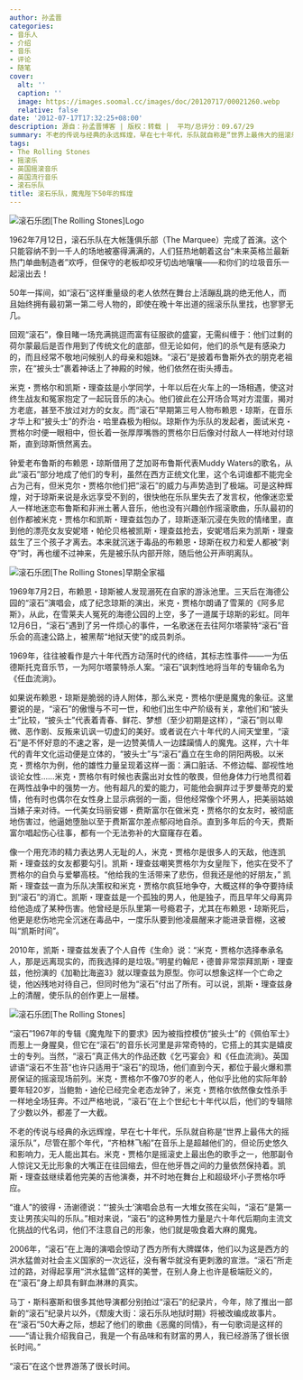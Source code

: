 ```yaml
---
author: 孙孟晋
categories:
- 音乐人
- 介绍
- 音乐
- 评论
- 随笔
cover:
  alt: ''
  caption: ''
  image: https://images.soomal.cc/images/doc/20120717/00021260.webp
  relative: false
date: '2012-07-17T17:32:25+08:00'
description: 源自：孙孟晋博客 | 版权：转载 |  平均/总评分：09.67/29
summary: 不老的传说与经典的永远辉煌，早在七十年代，乐队就自称是“世界上最伟大的摇滚乐队”，尽管在那个年代，“齐柏林飞船”在音乐上是超越他们的，但论历史悠久和影响力，无人能出其右。米克・贾格尔是摇滚史上最出色的歌手之一，他那副令人惊诧又无比形象的大嘴正在往回缩去，但在他牙唇之间的力量依然保持着……
tags:
- The Rolling Stones
- 摇滚乐
- 英国摇滚音乐
- 英国流行音乐
- 滚石乐队
title: 滚石乐队，魔鬼陛下50年的辉煌
---
```


![滚石乐团[The Rolling Stones]Logo](https://images.soomal.cc/images/doc/20120717/00021259.webp)



1962年7月12日，滚石乐队在大帐篷俱乐部（The Marquee）完成了首演。这个只能容纳不到一千人的场地被塞得满满的，人们狂热地朝着这台“未来英格兰最新热门单曲制造者”欢呼，但保守的老板却咬牙切齿地嚷嚷――和你们的垃圾音乐一起滚出去！

50年一挥间，如“滚石”这样重量级的老人依然在舞台上活蹦乱跳的绝无他人，而且始终拥有最初第一第二号人物的，即使在晚十年出道的摇滚乐队里找，也寥寥无几。

回观“滚石”，像目睹一场充满挑逗而富有征服欲的盛宴，无需纠缠于：他们过剩的荷尔蒙最后是否作用到了传统文化的底部，但无论如何，他们的杀气是有感染力的，而且经常不敬地问候别人的母亲和姐妹。“滚石”是披着布鲁斯外衣的朋克老祖宗，在“披头士”裹着神话上了神殿的时候，他们依然在街头搏击。

米克・贾格尔和凯斯・理查兹是小学同学，十年以后在火车上的一场相遇，使这对终生战友和冤家抱定了一起玩音乐的决心。他们彼此在公开场合骂对方混蛋，揭对方老底，甚至不放过对方的女友。而“滚石”早期第三号人物布赖恩・琼斯，在音乐才华上和“披头士”的乔治・哈里森极为相似。琼斯作为乐队的发起者，面试米克・贾格尔时便一眼相中，但长着一张厚厚嘴唇的贾格尔日后像对付敌人一样地对付琼斯，直到琼斯愤然离去。

钟爱老布鲁斯的布赖恩・琼斯借用了芝加哥布鲁斯代表Muddy Waters的歌名，从此“滚石”部分地成了他们的专利，虽然在西方正统文化里，这个名词谁都不能完全占为己有，但米克尔・贾格尔他们把“滚石”的威力与声势造到了极端。可是这种辉煌，对于琼斯来说是永远享受不到的，很快他在乐队里失去了发言权，他像迷恋爱人一样地迷恋布鲁斯和非洲土著人音乐，他也没有兴趣创作摇滚歌曲，乐队最初的创作都被米克・贾格尔和凯斯・理查兹包办了，琼斯逐渐沉浸在失败的情绪里，直到他的漂亮女友安妮塔・帕伦贝格被凯斯・理查兹抢去，安妮塔后来为凯斯・理查兹生了三个孩子才离去。本来就沉迷于毒品的布赖恩・琼斯在权力和爱人都被“剥夺”时，再也缓不过神来，先是被乐队内部开除，随后他公开声明离队。

![滚石乐团[The Rolling Stones]早期全家福](https://images.soomal.cc/images/doc/20120717/00021260.webp)





1969年7月2日，布赖恩・琼斯被人发现溺死在自家的游泳池里。三天后在海德公园的“滚石”演唱会，成了纪念琼斯的演出，米克・贾格尔朗诵了雪莱的《阿多尼斯》，从此，在雪莱夫人冤死的海德公园的上空，多了一道属于琼斯的彩虹。同年12月6日，“滚石”遇到了另一件烦心的事件，一名歌迷在去往阿尔塔蒙特“滚石”音乐会的高速公路上，被黑帮“地狱天使”的成员刺杀。

1969年，往往被看作是六十年代西方动荡时代的终结，其标志性事件――一为伍德斯托克音乐节，一为阿尔塔蒙特杀人案。“滚石”讽刺性地将当年的专辑命名为《任血流淌》。

如果说布赖恩・琼斯是脆弱的诗人附体，那么米克・贾格尔便是魔鬼的象征。这里要说的是，“滚石”的傲慢与不可一世，和他们出生中产阶级有关，拿他们和“披头士”比较，“披头士”代表着青春、鲜花、梦想（至少初期是这样），“滚石”则以卑微、恶作剧、反叛来讥讽一切虚幻的美好。或者说在六十年代的人间天堂里，“滚石”是不怀好意的不速之客，是一边赞美情人一边蹂躏情人的魔鬼。这样，六十年代的青年文化运动便是立体的，“披头士”与“滚石”矗立在生命的阴阳两极。以米克・贾格尔为例，他的雄性力量呈现着这样一面：满口脏话、不修边幅、鄙视性地谈论女性……米克・贾格尔有时候也表露出对女性的敬畏，但他身体力行地贯彻着在两性战争中的强势一方。他有超凡的爱的能力，可能他会摒弃过于罗曼蒂克的爱情，他有时也偶尔在女性身上显示病弱的一面，但他经常像个坏男人，把美丽姑娘当婊子来对待。一代美女玛丽安娜・费斯富尔在做米克・贾格尔的女友时，被彻底地伤害过，他逼她堕胎以至于费斯富尔差点郁闷地自杀。直到多年后的今天，费斯富尔唱起伤心往事，都有一个无法弥补的大窟窿存在着。

像一个用充沛的精力表达男人无耻的人，米克・贾格尔是很多人的天敌，他连凯斯・理查兹的女友都要勾引。凯斯・理查兹嘲笑贾格尔为女皇陛下，他实在受不了贾格尔的自负与爱攀高枝。“他给我的生活带来了悲伤，但我还是他的好朋友，” 凯斯・理查兹一直为乐队决策权和米克・贾格尔疯狂地争夺，大概这样的争夺要持续到“滚石”的消亡。凯斯・理查兹是一个孤独的男人，他是独子，而且早年父母离异给他造成了某种伤害。他曾经是乐队里第一号瘾君子，尤其在布赖恩・琼斯死后，他更是悲伤地完全沉迷在毒品中，一度乐队要到他凌晨醒来才能进录音棚，这被叫“凯斯时间”。

2010年，凯斯・理查兹发表了个人自传《生命》说：“米克・贾格尔选择奉承名人，那是远离现实的，而我选择的是垃圾。”明星约翰尼・德普非常崇拜凯斯・理查兹，他扮演的《加勒比海盗3》就以理查兹为原型。你可以想象这样一个亡命之徒，他凶残地对待自己，但同时他为“滚石”付出了所有。可以说，凯斯・理查兹身上的清醒，使乐队的创作更上一层楼。

![滚石乐团[The Rolling Stones]](https://images.soomal.cc/images/doc/20120717/00021261.webp)





“滚石”1967年的专辑《魔鬼陛下的要求》因为被指控模仿“披头士”的《佩伯军士》而惹上一身腥臭，但它在“滚石”的音乐长河里是非常奇特的，它搭上的其实是嬉皮士的专列。当然，“滚石”真正伟大的作品还数《乞丐宴会》和《任血流淌》。英国谚语“滚石不生苔”也许只适用于“滚石”的现场，他们直到今天，都位于最火爆和票房保证的摇滚现场前列。米克・贾格尔不像70岁的老人，他似乎比他的实际年龄要年轻20岁，当鲍勃・迪伦已经完全老态龙钟了，米克・贾格尔依然像女性杀手一样地全场狂奔。不过严格地说，“滚石”在上个世纪七十年代以后，他们的专辑除了少数以外，都差了一大截。

不老的传说与经典的永远辉煌，早在七十年代，乐队就自称是“世界上最伟大的摇滚乐队”，尽管在那个年代，“齐柏林飞船”在音乐上是超越他们的，但论历史悠久和影响力，无人能出其右。米克・贾格尔是摇滚史上最出色的歌手之一，他那副令人惊诧又无比形象的大嘴正在往回缩去，但在他牙唇之间的力量依然保持着。凯斯・理查兹继续着他完美的吉他演奏，并不时地在舞台上和超级坏小子贾格尔呼应。

“谁人”的彼得・汤谢德说：“‘披头士’演唱会总有一大堆女孩在尖叫，“滚石”是第一支让男孩尖叫的乐队。”相对来说，“滚石”的这种男性力量是六十年代后期向主流文化挑战的代名词，他们不注意自己的形象，他们就是吸食着大麻的魔鬼。

2006年，“滚石”在上海的演唱会惊动了西方所有大牌媒体，他们以为这是西方的洪水猛兽对社会主义国家的一次远征，没有奢华就没有更刺激的宣泄。“滚石”所走过的路，对得起享用“洪水猛兽”这样的美誉，在别人身上也许是极端贬义的，在“滚石”身上却具有鲜血淋淋的真实。

马丁・斯科塞斯和很多其他导演都分别拍过“滚石”的纪录片，今年，除了推出一部新的“滚石”纪录片以外，《颓废大街：滚石乐队地狱时期》将被改编成故事片。在“滚石”50大寿之际，想起了他们的歌曲《恶魔的同情》，有一句歌词是这样的――“请让我介绍我自己，我是一个有品味和有财富的男人，我已经游荡了很长很长时间。”

“滚石”在这个世界游荡了很长时间。
